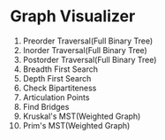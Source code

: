 # Graph Visualizer

1. Preorder Traversal(Full Binary Tree)                                                                                                                                                                                                                                                                                                           
2. Inorder Traversal(Full Binary Tree)                                                                                                                                                                                                                                                                                                        
3. Postorder Traversal(Full Binary Tree)                                                                                                                                                                                                                                                                                                      
4. Breadth First Search                                                                                                                                                                                                                                                                                                                             
5. Depth First Search                                                                                                                                                                                                                                                                                                                           
6. Check Bipartiteness                                                                                                                                                                                                                                                                                                                
7. Articulation Points                                                                                                                                                                                                                                                                                                                             
8. Find Bridges                                                                                                                                                                                                                                                                                                                               
9. Kruskal's MST(Weighted Graph)                                                                                                                                                                                                                                                                                                                   
10. Prim's MST(Weighted Graph)
